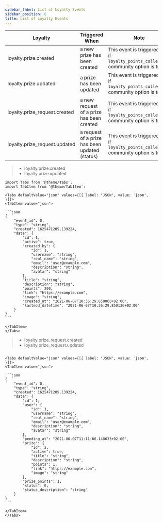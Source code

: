```yaml
---
sidebar_label: List of Loyalty Events
sidebar_position: 8
title: List of Loyalty Events
---
```




| Loyalty                       | Triggered When                                 | Note                                                                                 |
|-------------------------------|------------------------------------------------|--------------------------------------------------------------------------------------|
| loyalty.prize.created         | a new prize has been created                   | This event is triggered only if `loyalty_points_collection` community option is true |
| loyalty.prize.updated         | a prize has been updated                       | This event is triggered only if `loyalty_points_collection` community option is true |
| loyalty.prize_request.created | a new request of a prize has been created      | This event is triggered only if `loyalty_points_collection` community option is true |
| loyalty.prize_request.updated | a request of a prize has been updated (status) | This event is triggered only if `loyalty_points_collection` community option is true |


>* loyalty.prize.created
>* loyalty.prize.updated


````mdx-code-block
import Tabs from '@theme/Tabs';
import TabItem from '@theme/TabItem';

<Tabs defaultValue="json" values={[{ label: 'JSON', value: 'json', }]}>
<TabItem value="json">

```json
{
    "event_id": 0,
    "type": "string",
    "created": 1625471209.139224,
    "data": {
        "id": 1,
        "active": true,
        "created_by": {
            "id": 1,
            "username": "string",
            "real_name": "string",
            "email": "user@example.com",
            "description": "string",
            "avatar": "string"
        },
        "title": "string",
        "description": "string",
        "points": 200,
        "link": "https://example.com",
        "image": "string",
        "created_at": "2021-06-07T10:36:29.850060+02:00",
        "lastmod_datetime": "2021-06-07T10:36:29.850136+02:00"
    }
}
```

</TabItem>
</Tabs>
````

>* loyalty.prize_request.created
>* loyalty.prize_request.updated

````mdx-code-block

<Tabs defaultValue="json" values={[{ label: 'JSON', value: 'json', }]}>
<TabItem value="json">

```json
{
    "event_id": 0,
    "type": "string",
    "created": 1625471209.139224,
    "data": {
        "id": 1,
        "user": {
            "id": 1,
            "username": "string",
            "real_name": "string",
            "email": "user@example.com",
            "description": "string",
            "avatar": "string"
        },
        "pending_at": "2021-06-07T11:11:06.148633+02:00",
        "prize": {
            "id": 2,
            "active": true,
            "title": "string",
            "description": "string",
            "points": 1,
            "link": "https://example.com",
            "image": "string"
        },
        "prize_points": 1,
        "status": 0,
        "status_description": "string"
    }
}
```

</TabItem>
</Tabs>
````